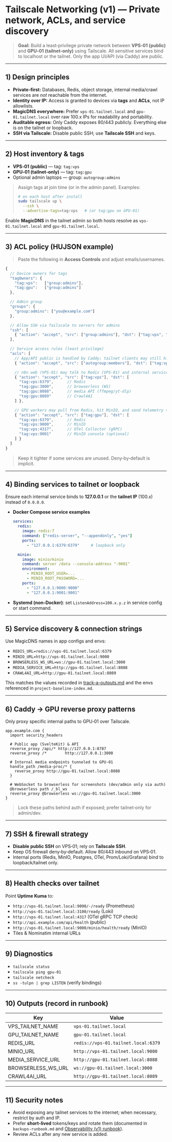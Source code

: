# Tailscale Networking (v1) — Private network, ACLs, and service discovery

> **Goal:** Build a least‑privilege private network between **VPS‑01 (public)** and **GPU‑01 (tailnet‑only)** using Tailscale. All sensitive services bind to localhost or the tailnet. Only the app UI/API (via Caddy) are public.

---

## 1) Design principles

- **Private‑first:** Databases, Redis, object storage, internal media/crawl services are *not* reachable from the internet.
- **Identity over IP:** Access is granted to devices via **tags** and **ACLs**, not IP allowlists.
- **MagicDNS everywhere:** Prefer `vps-01.tailnet.local` and `gpu-01.tailnet.local` over raw 100.x IPs for readability and portability.
- **Auditable egress:** Only Caddy exposes 80/443 publicly. Everything else is on the tailnet or loopback.
- **SSH via Tailscale:** Disable public SSH; use **Tailscale SSH** and keys.

---

## 2) Host inventory & tags

- **VPS‑01 (public)** — tag: `tag:vps`
- **GPU‑01 (tailnet‑only)** — tag: `tag:gpu`
- Optional admin laptops — group: `autogroup:admins`

> Assign tags at join time (or in the admin panel). Examples:
>
> ```bash
> # on each host after install
> sudo tailscale up \
>   --ssh \
>   --advertise-tags=tag:vps   # (or tag:gpu on GPU‑01)
> ```

Enable **MagicDNS** in the tailnet admin so both hosts resolve as `vps-01.tailnet.local` and `gpu-01.tailnet.local`.

---

## 3) ACL policy (HUJSON example)

> Paste the following in **Access Controls** and adjust emails/usernames.

```js
{
  // Device owners for tags
  "tagOwners": {
    "tag:vps":   ["group:admins"],
    "tag:gpu":   ["group:admins"]
  },

  // Admin group
  "groups": {
    "group:admins": ["you@example.com"]
  },

  // Allow SSH via Tailscale to servers for admins
  "ssh": [
    { "action": "accept", "src": ["group:admins"], "dst": ["tag:vps", "tag:gpu"], "users": ["root", "ubuntu", "debian"] }
  ],

  // Service access rules (least privilege)
  "acls": [
    // App/API public is handled by Caddy; tailnet clients may still hit 80/443
    { "action": "accept", "src": ["autogroup:members"], "dst": ["tag:vps:80,443"] },

    // n8n web (VPS‑01) may talk to Redis (VPS‑01) and internal services on GPU‑01
    { "action": "accept", "src": ["tag:vps"], "dst": [
      "tag:vps:6379",      // Redis
      "tag:gpu:3000",      // browserless (WS)
      "tag:gpu:8088",      // media API (ffmpeg/yt-dlp)
      "tag:gpu:8089"       // Crawl4AI
    ] },

    // GPU workers may pull from Redis, hit MinIO, and send telemetry to OTel
    { "action": "accept", "src": ["tag:gpu"], "dst": [
      "tag:vps:6379",      // Redis
      "tag:vps:9000",      // MinIO
      "tag:vps:4317",      // OTel Collector (gRPC)
      "tag:vps:9001"       // MinIO console (optional)
    ] }
  ]
}
```

> Keep it tighter if some services are unused. Deny‑by‑default is implicit.

---

## 4) Binding services to tailnet or loopback

Ensure each internal service binds to **127.0.0.1** or the **tailnet IP** (100.x) instead of `0.0.0.0`.

- **Docker Compose service examples**

  ```yaml
  services:
    redis:
      image: redis:7
      command: ["redis-server", "--appendonly", "yes"]
      ports:
        - "127.0.0.1:6379:6379"     # loopback only

    minio:
      image: minio/minio
      command: server /data --console-address ":9001"
      environment:
        - MINIO_ROOT_USER=...
        - MINIO_ROOT_PASSWORD=...
      ports:
        - "127.0.0.1:9000:9000"
        - "127.0.0.1:9001:9001"
  ```

- **Systemd (non‑Docker)**: set `ListenAddress=100.x.y.z` in service config or start command.

---

## 5) Service discovery & connection strings

Use MagicDNS names in app configs and envs:

- `REDIS_URL=redis://vps-01.tailnet.local:6379`
- `MINIO_URL=http://vps-01.tailnet.local:9000`
- `BROWSERLESS_WS_URL=ws://gpu-01.tailnet.local:3000`
- `MEDIA_SERVICE_URL=http://gpu-01.tailnet.local:8088`
- `CRAWL4AI_URL=http://gpu-01.tailnet.local:8089`

This matches the values recorded in [track-a-outputs.md](track-a-outputs.md) and the envs referenced in `project-baseline-index.md`.

---

## 6) Caddy → GPU reverse proxy patterns

Only proxy specific internal paths to GPU‑01 over Tailscale.

```caddyfile
app.example.com {
  import security_headers

  # Public app (SvelteKit) & API
  reverse_proxy /api/* http://127.0.0.1:8787
  reverse_proxy /*        http://127.0.0.1:3000

  # Internal media endpoints tunneled to GPU‑01
  handle_path /media-proc/* {
    reverse_proxy http://gpu-01.tailnet.local:8088
  }

  # WebSocket to browserless for screenshots (dev/admin only via auth)
  @browserless path /_bl_ws
  reverse_proxy @browserless ws://gpu-01.tailnet.local:3000
}
```

> Lock these paths behind auth if exposed; prefer tailnet‑only for admin/dev.

---

## 7) SSH & firewall strategy

- **Disable public SSH** on VPS‑01; rely on **Tailscale SSH**.
- Keep OS firewall deny‑by‑default. Allow 80/443 inbound on VPS‑01.
- Internal ports (Redis, MinIO, Postgres, OTel, Prom/Loki/Grafana) bind to loopback/tailnet only.

---

## 8) Health checks over tailnet

Point **Uptime Kuma** to:

- `http://vps-01.tailnet.local:9090/-/ready` (Prometheus)
- `http://vps-01.tailnet.local:3100/ready` (Loki)
- `http://vps-01.tailnet.local:4317` (OTel gRPC TCP check)
- `http://api.example.com/api/health` (public)
- `http://vps-01.tailnet.local:9000/minio/health/ready` (MinIO)
- Tiles & Nominatim internal URLs

---

## 9) Diagnostics

- `tailscale status`
- `tailscale ping gpu-01`
- `tailscale netcheck`
- `ss -tulpn | grep LISTEN` (verify bindings)

---

## 10) Outputs (record in runbook)

| Key                  | Value                               |
| -------------------- | ----------------------------------- |
| VPS\_TAILNET\_NAME   | `vps-01.tailnet.local`              |
| GPU\_TAILNET\_NAME   | `gpu-01.tailnet.local`              |
| REDIS\_URL           | `redis://vps-01.tailnet.local:6379` |
| MINIO\_URL           | `http://vps-01.tailnet.local:9000`  |
| MEDIA\_SERVICE\_URL  | `http://gpu-01.tailnet.local:8088`  |
| BROWSERLESS\_WS\_URL | `ws://gpu-01.tailnet.local:3000`    |
| CRAWL4AI\_URL        | `http://gpu-01.tailnet.local:8089`  |

---

## 11) Security notes

- Avoid exposing any tailnet services to the internet; when necessary, restrict by auth and IP.
- Prefer **short‑lived** tokens/keys and rotate them (documented in `backups-runbook.md` and [Observability (v1) runbook](observability_md_v_1_otel_→_prometheus_loki_grafana_sentry_errors_traces.md)).
- Review ACLs after any new service is added.

